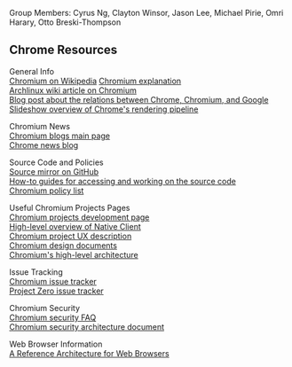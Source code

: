Group Members: Cyrus Ng, Clayton Winsor, Jason Lee, Michael Pirie, Omri Harary, Otto Breski-Thompson  

## Chrome Resources

General Info  
  [Chromium on Wikipedia](https://en.wikipedia.org/wiki/Chromium_(web_browser))  
  [Chromium explanation](https://www.computerworld.com/article/3261009/web-browsers/googles-chromium-browser-explained.html)  
  [Archlinux wiki article on Chromium](https://wiki.archlinux.org/index.php/Chromium)  
  [Blog post about the relations between Chrome, Chromium, and Google](https://blog.chromium.org/2008/10/google-chrome-chromium-and-google.html)  
  [Slideshow overview of Chrome's rendering pipeline](https://docs.google.com/presentation/d/1boPxbgNrTU0ddsc144rcXayGA_WF53k96imRH8Mp34Y)  

Chromium News  
  [Chromium blogs main page](https://blog.chromium.org/)  
  [Chrome news blog](https://blog.google/products/chrome/)  

Source Code and Policies  
[Source mirror on GitHub](https://github.com/chromium/chromium)  
[How-to guides for accessing and working on the source code](https://www.chromium.org/developers/how-tos/get-the-code)  
[Chromium policy list](https://dev.chromium.org/administrators/policy-list-3)  

Useful Chromium Projects Pages  
[Chromium projects development page](https://dev.chromium.org/Home)  
[High-level overview of Native Client](https://www.chromium.org/nativeclient/getting-started/getting-started-background-and-basics)  
[Chromium project UX description](https://dev.chromium.org/user-experience)  
[Chromium design documents](https://www.chromium.org/developers/design-documents)  
[Chromium's high-level architecture](https://www.chromium.org/developers/design-documents/multi-process-architecture)  

Issue Tracking  
[Chromium issue tracker](https://bugs.chromium.org/p/chromium/issues/list)  
[Project Zero issue tracker](https://bugs.chromium.org/p/project-zero/issues/list)  

Chromium Security  
[Chromium security FAQ](https://dev.chromium.org/Home/chromium-security/security-faq?pli=1)  
[Chromium security architecture document](https://seclab.stanford.edu/websec/chromium/chromium-security-architecture.pdf)  

Web Browser Information  
[A Reference Architecture for Web Browsers](https://grosskurth.ca/papers/browser-refarch.pdf)  

